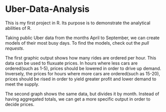 # Uber-Data-Analysis

This is my first project in R. Its purpose is to demonstrate the analytical abilities of R. 

Taking public Uber data from the months April to September, we can create models of their most busy days. To find the models, check out the *pull requests*.

The first graphic output shows how many rides are ordered per hour. This data can be used to fluxuate prices. In hours where less cars are ordered(such as 1-5), prices should be lowered in order to drive up demand. Inversely, the prices for hours where more cars are ordered(such as 15-20), prices should be rised in order to yield greater profit and lower demand to meet the supply. 

The second graph shows the same data, but divides it by month. Instead of having aggregated totals, we can get a more specific output in order to decide prices. 
